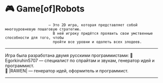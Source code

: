 # :video_game: Game[of]Robots
                        — Это 2D игра, которая представляет собой многоуровневую пошаговую стратегию. 
                          В ней игроку придётся проявить свои умственные способности для того, чтобы
                          пройти все уровни и одолеть всех злодеев.
____
Игра была разработана двумя русскими программистами:
          :straight_ruler: Egorkiruhin5707 — специалист по спрайтам и звукам, генератор идей и программист.  
          :triangular_ruler: |RAWEN| — генератор идей, оформитель и программист.  
____

<!---
egorkiruhin5707/egorkiruhin5707 is a ✨ special ✨ repository because its `README.md` (this file) appears on your GitHub profile.
You can click the Preview link to take a look at your changes.
--->
